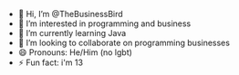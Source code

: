 - 👋 Hi, I’m @TheBusinessBird
- 👀 I’m interested in programming and business
- 🌱 I’m currently learning Java
- 💞️ I’m looking to collaborate on programming businesses
- 😄 Pronouns: He/Him (no lgbt)
- ⚡ Fun fact: i'm 13

<!---
TheBusinessBird/TheBusinessBird is a ✨ special ✨ repository because its `README.md` (this file) appears on your GitHub profile.
You can click the Preview link to take a look at your changes.
--->
